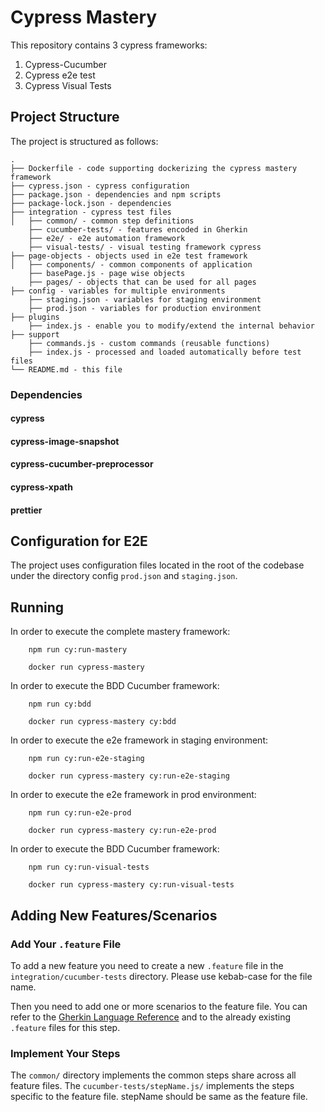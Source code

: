 # Cypress Mastery

This repository contains 3 cypress frameworks:

1. Cypress-Cucumber
2. Cypress e2e test
3. Cypress Visual Tests

## Project Structure

The project is structured as follows:

```
.
├── Dockerfile - code supporting dockerizing the cypress mastery framework
├── cypress.json - cypress configuration
├── package.json - dependencies and npm scripts
├── package-lock.json - dependencies
├── integration - cypress test files
│   ├── common/ - common step definitions
    ├── cucumber-tests/ - features encoded in Gherkin
    ├── e2e/ - e2e automation framework
    ├── visual-tests/ - visual testing framework cypress
├── page-objects - objects used in e2e test framework
│   ├── components/ - common components of application
    ├── basePage.js - page wise objects
    ├── pages/ - objects that can be used for all pages
├── config - variables for multiple environments
    ├── staging.json - variables for staging environment
    ├── prod.json - variables for production environment
├── plugins
    ├── index.js - enable you to modify/extend the internal behavior
├── support
    ├── commands.js - custom commands (reusable functions)
    ├── index.js - processed and loaded automatically before test files
└── README.md - this file
```

### Dependencies

#### cypress

#### cypress-image-snapshot

#### cypress-cucumber-preprocessor

#### cypress-xpath

#### prettier

## Configuration for E2E

The project uses configuration files located in the root of the codebase under the directory config
`prod.json` and `staging.json`.

## Running

In order to execute the complete mastery framework:

        npm run cy:run-mastery

        docker run cypress-mastery

In order to execute the BDD Cucumber framework:

        npm run cy:bdd

        docker run cypress-mastery cy:bdd

In order to execute the e2e framework in staging environment:

        npm run cy:run-e2e-staging

        docker run cypress-mastery cy:run-e2e-staging

In order to execute the e2e framework in prod environment:

        npm run cy:run-e2e-prod

        docker run cypress-mastery cy:run-e2e-prod

In order to execute the BDD Cucumber framework:

        npm run cy:run-visual-tests

        docker run cypress-mastery cy:run-visual-tests

## Adding New Features/Scenarios

### Add Your `.feature` File

To add a new feature you need to create a new `.feature` file in the
`integration/cucumber-tests` directory. Please use kebab-case for the file name.

Then you need to add one or more scenarios to the feature file. You can refer
to the [Gherkin Language Reference](https://cucumber.io/docs/gherkin/reference/)
and to the already existing `.feature` files for this step.

### Implement Your Steps

The `common/` directory implements the common steps share across all feature files.
The `cucumber-tests/stepName.js/` implements the steps specific to the feature file. stepName should be same as the feature file.
